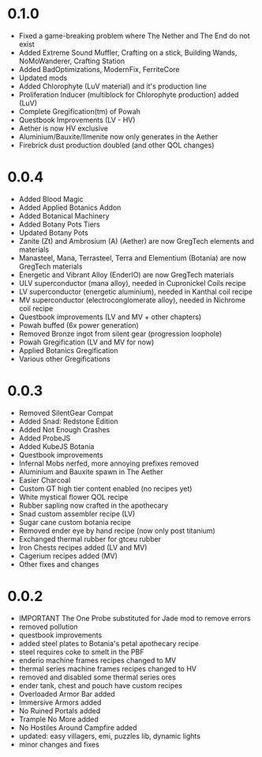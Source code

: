 # 0.1.0
- Fixed a game-breaking problem where The Nether and The End do not exist
- Added Extreme Sound Muffler, Crafting on a stick, Building Wands, NoMoWanderer, Crafting Station
- Added BadOptimizations, ModernFix, FerriteCore
- Updated mods
- Added Chlorophyte (LuV material) and it's production line
- Proliferation Inducer (multiblock for Chlorophyte production) added (LuV)
- Complete Gregification(tm) of Powah
- Questbook Improvements (LV - HV)
- Aether is now HV exclusive
- Aluminium/Bauxite/Ilmenite now only generates in the Aether
- Firebrick dust production doubled (and other QOL changes)

# 0.0.4
- Added Blood Magic
- Added Applied Botanics Addon
- Added Botanical Machinery
- Added Botany Pots Tiers
- Updated Botany Pots
- Zanite (Zt) and Ambrosium (A) (Aether) are now GregTech elements and materials
- Manasteel, Mana, Terrasteel, Terra and Elementium (Botania) are now GregTech materials
- Energetic and Vibrant Alloy (EnderIO) are now GregTech materials
- ULV superconductor (mana alloy), needed in Cupronickel Coils recipe
- LV superconductor (energetic aluminium), needed in Kanthal coil recipe
- MV superconductor (electroconglomerate alloy), needed in Nichrome coil recipe
- Questbook improvements (LV and MV + other chapters)
- Powah buffed (6x power generation)
- Removed Bronze ingot from silent gear (progression loophole)
- Powah Gregification (LV and MV for now)
- Applied Botanics Gregification
- Various other Gregifications

# 0.0.3
- Removed SilentGear Compat
- Added Snad: Redstone Edition
- Added Not Enough Crashes
- Added ProbeJS
- Added KubeJS Botania
- Questbook improvements
- Infernal Mobs nerfed, more annoying prefixes removed
- Aluminium and Bauxite spawn in The Aether
- Easier Charcoal
- Custom GT high tier content enabled (no recipes yet)
- White mystical flower QOL recipe
- Rubber sapling now crafted in the apothecary
- Snad custom assembler recipe (LV)
- Sugar cane custom botania recipe
- Removed ender eye by hand recipe (now only post titanium)
- Exchanged thermal rubber for gtceu rubber
- Iron Chests recipes added (LV and MV)
- Cagerium recipes added (MV)
- Other fixes and changes

# 0.0.2
- IMPORTANT The One Probe substituted for Jade mod to remove errors
- removed pollution
- questbook improvements
- added steel plates to Botania's petal apothecary recipe
- steel requires coke to smelt in the PBF
- enderio machine frames recipes changed to MV
- thermal series machine frames recipes changed to HV
- removed and disabled some thermal series ores 
- ender tank, chest and pouch have custom recipes
- Overloaded Armor Bar added
- Immersive Armors added
- No Ruined Portals added
- Trample No More added
- No Hostiles Around Campfire added
- updated: easy villagers, emi, puzzles lib, dynamic lights
- minor changes and fixes